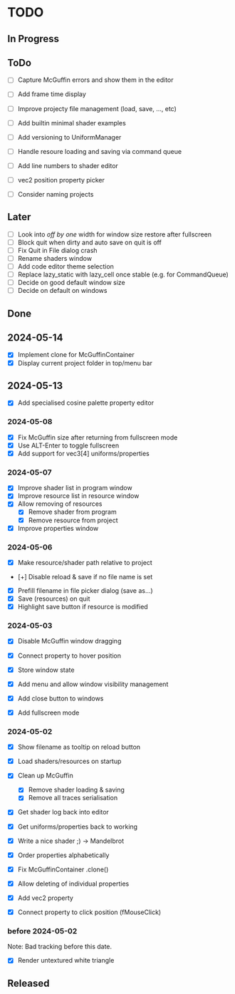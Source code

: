 # TODO


## In Progress



## ToDo

- [ ] Capture McGuffin errors and show them in the editor
- [ ] Add frame time display

- [ ] Improve projecty file management (load, save, ..., etc)

- [ ] Add builtin minimal shader examples

- [ ] Add versioning to UniformManager

- [ ] Handle resoure loading and saving via command queue



- [ ] Add line numbers to shader editor

- [ ] vec2 position property picker

- [ ] Consider naming projects

## Later
- [ ] Look into _off by one_ width for window size restore after fullscreen
- [ ] Block quit when dirty and auto save on quit is off
- [ ] Fix Quit in File dialog crash
- [ ] Rename shaders window
- [ ] Add code editor theme selection
- [ ] Replace lazy_static with lazy_cell once stable (e.g. for CommandQueue)
- [ ] Decide on good default window size
- [ ] Decide on default on windows
## Done

## 2024-05-14
- [x] Implement clone for McGuffinContainer
- [x] Display current project folder in top/menu bar

## 2024-05-13
- [x] Add specialised cosine palette property editor

### 2024-05-08
- [x] Fix McGuffin size after returning from fullscreen mode
- [x] Use ALT-Enter to toggle fullscreen
- [x] Add support for vec3[4] uniforms/properties

### 2024-05-07
- [x] Improve shader list in program window
- [x] Improve resource list in resource window
- [x] Allow removing of resources
	- [x] Remove shader from program
	- [x] Remove resource from project
- [x] Improve properties window

### 2024-05-06
- [x] Make resource/shader path relative to project
- [+] Disable reload & save if no file name is set
- [x] Prefill filename in file picker dialog (save as...)
- [x] Save (resources) on quit
- [x] Highlight save button if resource is modified

### 2024-05-03
- [x] Disable McGuffin window dragging
- [x] Connect property to hover position
- [x] Store window state

- [x] Add menu and allow window visibility management
- [x] Add close button to windows
- [x] Add fullscreen mode

### 2024-05-02
- [x] Show filename as tooltip on reload button
- [x] Load shaders/resources on startup
- [x] Clean up McGuffin
	- [x] Remove shader loading & saving
	- [x] Remove all traces serialisation
- [x] Get shader log back into editor
- [x] Get uniforms/properties back to working
- [x] Write a nice shader ;) -> Mandelbrot

- [x] Order properties alphabetically
- [x] Fix McGuffinContainer .clone()
- [x] Allow deleting of individual properties
- [x] Add vec2 property
- [x] Connect property to click position (fMouseClick)

### before 2024-05-02

Note: Bad tracking before this date.

- [x] Render untextured white triangle

## Released
